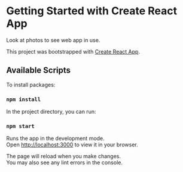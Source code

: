 # Getting Started with Create React App

Look at photos to see web app in use.

This project was bootstrapped with [Create React App](https://github.com/facebook/create-react-app).

## Available Scripts

To install packages:

### `npm install`

In the project directory, you can run:

### `npm start`

Runs the app in the development mode.\
Open [http://localhost:3000](http://localhost:3000) to view it in your browser.

The page will reload when you make changes.\
You may also see any lint errors in the console.
